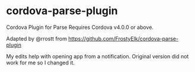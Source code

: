 cordova-parse-plugin
====================

Cordova Plugin for Parse
Requires Cordova v4.0.0 or above.

Adapted by @rrostt from https://github.com/FrostyElk/cordova-parse-plugin

My edits help with opening app from a notification. Original version did not work for me so I changed it.
